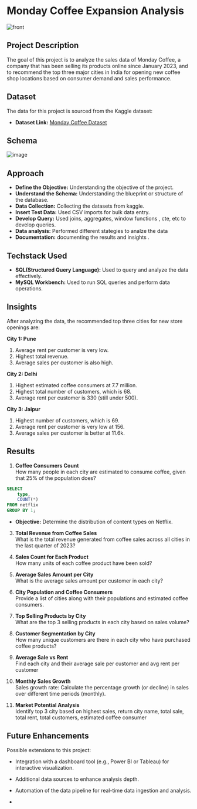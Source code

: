 # Monday Coffee Expansion Analysis
![front](https://github.com/user-attachments/assets/0d821e55-5296-4619-8fc1-d4b3954045df)

## Project Description
The goal of this project is to analyze the sales data of Monday Coffee, a company that has been selling its products online since January 2023, and to recommend the top three major cities in India for opening new coffee shop locations based on consumer demand and sales performance.

## Dataset
The data for this project is sourced from the Kaggle dataset:
- **Dataset Link:** [Monday Coffee Dataset](https://www.kaggle.com/datasets/najir0123/monday-coffee-sql-data-analysis-project/)

## Schema
![image](https://github.com/user-attachments/assets/8fb7752e-e087-4461-a3e1-7689d97b1a7e)

## Approach
- **Define the Objective:** Understanding the objective of the project.
- **Understand the Schema:** Understanding the blueprint or structure of the database.
- **Data Collection:** Collecting the datasets from kaggle.
- **Insert Test Data:** Used CSV imports for bulk data entry.
- **Develop Query:** Used joins, aggregates, window functions , cte, etc to develop queries.
- **Data analysis:** Performed different stategies to analze the data
- **Documentation:** documenting the results and insights .

## Techstack Used 
- **SQL(Structured Query Language):** Used to query and analyze the data effectively.
- **MySQL Workbench:** Used to run SQL queries and perform data operations. 

## Insights
After analyzing the data, the recommended top three cities for new store openings are:

**City 1: Pune**  
1. Average rent per customer is very low.  
2. Highest total revenue.  
3. Average sales per customer is also high.

**City 2: Delhi**  
1. Highest estimated coffee consumers at 7.7 million.  
2. Highest total number of customers, which is 68.  
3. Average rent per customer is 330 (still under 500).

**City 3: Jaipur**  
1. Highest number of customers, which is 69.  
2. Average rent per customer is very low at 156.  
3. Average sales per customer is better at 11.6k.


## Results

1. **Coffee Consumers Count**  
   How many people in each city are estimated to consume coffee, given that 25% of the population does?

```sql
SELECT 
    type,
    COUNT(*)
FROM netflix
GROUP BY 1;
```

- **Objective:** Determine the distribution of content types on Netflix.

3. **Total Revenue from Coffee Sales**  
   What is the total revenue generated from coffee sales across all cities in the last quarter of 2023?

4. **Sales Count for Each Product**  
   How many units of each coffee product have been sold?

5. **Average Sales Amount per City**  
   What is the average sales amount per customer in each city?

6. **City Population and Coffee Consumers**  
   Provide a list of cities along with their populations and estimated coffee consumers.

7. **Top Selling Products by City**  
   What are the top 3 selling products in each city based on sales volume?

8. **Customer Segmentation by City**  
   How many unique customers are there in each city who have purchased coffee products?

9. **Average Sale vs Rent**  
   Find each city and their average sale per customer and avg rent per customer

10. **Monthly Sales Growth**  
   Sales growth rate: Calculate the percentage growth (or decline) in sales over different time periods (monthly).

11. **Market Potential Analysis**  
    Identify top 3 city based on highest sales, return city name, total sale, total rent, total customers, estimated  coffee consumer

## Future Enhancements

Possible extensions to this project:
- Integration with a dashboard tool (e.g., Power BI or Tableau) for interactive visualization.
- Additional data sources to enhance analysis depth.
- Automation of the data pipeline for real-time data ingestion and analysis.

- 
